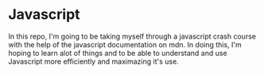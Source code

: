 # Javascript
In this repo, I'm going to be taking myself through a javascript crash course 
with the help of the javascript documentation on mdn. In doing this, I'm hoping 
to learn alot of things and to be able to understand and use Javascript more 
efficiently and maximazing it's use.